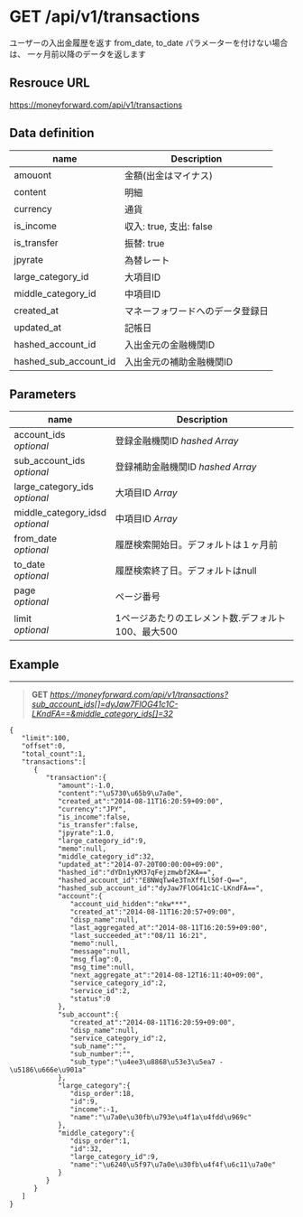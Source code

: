 # GET /api/v1/transactions
ユーザーの入出金履歴を返す
from_date, to_date パラメーターを付けない場合は、
一ヶ月前以降のデータを返します

## Resrouce URL
https://moneyforward.com/api/v1/transactions

## Data definition

name | Description 
-----------|------------------------
amouont | 金額(出金はマイナス)
content | 明細
currency | 通貨
is_income | 収入: true, 支出: false
is_transfer | 振替: true
jpyrate | 為替レート
large_category_id | 大項目ID
middle_category_id | 中項目ID
created_at | マネーフォワードへのデータ登録日
updated_at | 記帳日
hashed_account_id | 入出金元の金融機関ID
hashed_sub_account_id | 入出金元の補助金融機関ID

## Parameters

name | Description 
-----------|------------------------
account_ids <br /> *optional* | 登録金融機関ID *hashed* *Array*
sub_account_ids <br /> *optional* | 登録補助金融機関ID *hashed* *Array*
large_category_ids <br /> *optional* | 大項目ID *Array*
middle_category_idsd <br /> *optional* | 中項目ID *Array*
from_date <br /> *optional* | 履歴検索開始日。デフォルトは１ヶ月前
to_date <br /> *optional* | 履歴検索終了日。デフォルトはnull
page  <br /> *optional* | ページ番号
limit <br /> *optional* | 1ページあたりのエレメント数.デフォルト100、最大500

 
## Example
***
> **GET** *https://moneyforward.com/api/v1/transactions?sub_account_ids[]=dyJaw7FlOG41c1C-LKndFA==&middle_category_ids[]=32*

    {  
       "limit":100,
       "offset":0,
       "total_count":1,
       "transactions":[  
          {  
             "transaction":{  
                "amount":-1.0,
                "content":"\u5730\u65b9\u7a0e",
                "created_at":"2014-08-11T16:20:59+09:00",
                "currency":"JPY",
                "is_income":false,
                "is_transfer":false,
                "jpyrate":1.0,
                "large_category_id":9,
                "memo":null,
                "middle_category_id":32,
                "updated_at":"2014-07-20T00:00:00+09:00",
                "hashed_id":"dYDn1yKM37qFejzmwbf2KA==",
                "hashed_account_id":"E8NWqTw4e3TnXffLl50f-Q==",
                "hashed_sub_account_id":"dyJaw7FlOG41c1C-LKndFA==",
                "account":{  
                   "account_uid_hidden":"nkw***",
                   "created_at":"2014-08-11T16:20:57+09:00",
                   "disp_name":null,
                   "last_aggregated_at":"2014-08-11T16:20:59+09:00",
                   "last_succeeded_at":"08/11 16:21",
                   "memo":null,
                   "message":null,
                   "msg_flag":0,
                   "msg_time":null,
                   "next_aggregate_at":"2014-08-12T16:11:40+09:00",
                   "service_category_id":2,
                   "service_id":2,
                   "status":0
                },
                "sub_account":{  
                   "created_at":"2014-08-11T16:20:59+09:00",
                   "disp_name":null,
                   "service_category_id":2,
                   "sub_name":"",
                   "sub_number":"",
                   "sub_type":"\u4ee3\u8868\u53e3\u5ea7 - \u5186\u666e\u901a"
                },
                "large_category":{  
                   "disp_order":18,
                   "id":9,
                   "income":-1,
                   "name":"\u7a0e\u30fb\u793e\u4f1a\u4fdd\u969c"
                },
                "middle_category":{  
                   "disp_order":1,
                   "id":32,
                   "large_category_id":9,
                   "name":"\u6240\u5f97\u7a0e\u30fb\u4f4f\u6c11\u7a0e"
                }
             }
          }
       ]
    }
